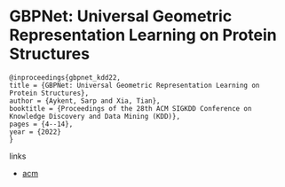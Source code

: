 # GBPNet: Universal Geometric Representation Learning on Protein Structures

```
@inproceedings{gbpnet_kdd22,
title = {GBPNet: Universal Geometric Representation Learning on Protein Structures},
author = {Aykent, Sarp and Xia, Tian},
booktitle = {Proceedings of the 28th ACM SIGKDD Conference on Knowledge Discovery and Data Mining (KDD)},
pages = {4--14},
year = {2022}
}
```

links
- [acm](https://dl.acm.org/doi/10.1145/3534678.3539441)
